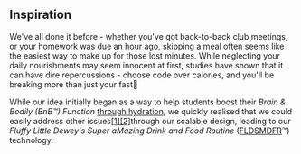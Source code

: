 ﻿## Inspiration
We've all done it before - whether you've got back-to-back club meetings, or your homework was due an hour ago, skipping a meal often seems like the easiest way to make up for those lost minutes. While neglecting your daily nourishments may seem innocent at first, studies have shown that it can have dire repercussions - choose code over calories, and you'll be breaking more than just your fast🫠

While our idea initially began as a way to help students boost their *Brain & Bodily (BnB™) Function* [through hydration](https://www.healthline.com/nutrition/7-health-benefits-of-water#1-Helps-maximize-physical-performance), we quickly realised that we could easily address other issues[\[1\]](https://www.healthline.com/nutrition/when-to-eat#why-mealtimes-matter)[\[2\]](https://www.healthline.com/nutrition/what-time-should-you-eat-dinner#is-there-a-best-time-for-dinner)through our scalable design, leading to our *Fluffy Little Dewey's Super aMazing Drink and Food Routine* ([FLDSMDFR](https://cloudywithachanceofmeatballs.fandom.com/wiki/FLDSMDFR)™) technology.
